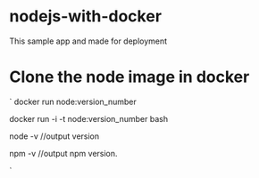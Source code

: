 # nodejs-with-docker
This sample app and made for deployment

# Clone the node image in docker

`
  docker run node:version_number
  
  docker run -i -t node:version_number bash
  
  node -v
  //output version
  
  npm -v
  //output npm version.
  
  
`
